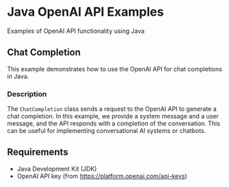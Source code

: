 # Java OpenAI API Examples

Examples of OpenAI API functionality using Java

## Chat Completion

This example demonstrates how to use the OpenAI API for chat completions in Java.

### Description

The `ChatCompletion` class sends a request to the OpenAI API to generate a chat completion. In this example, we provide a system message and a user message, and the API responds with a completion of the conversation. This can be useful for implementing conversational AI systems or chatbots.

## Requirements 

* Java Development Kit (JDK)
* OpenAI API key (from https://platform.openai.com/api-keys)
